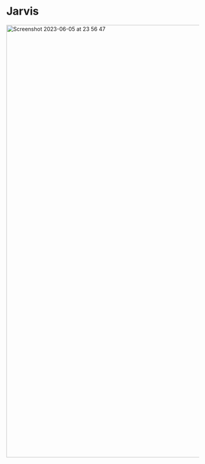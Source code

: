 # Jarvis

<img width="1132" alt="Screenshot 2023-06-05 at 23 56 47" src="https://github.com/JeromeCHA/john/assets/11457628/9f8c68a9-004d-43a8-9422-829cbc95e069">
